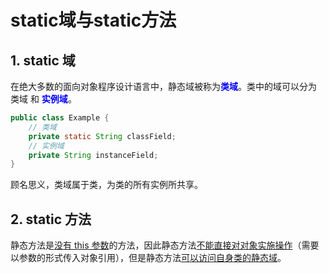 # static域与static方法

## 1. static 域

在绝大多数的面向对象程序设计语言中，静态域被称为<font color = blue>**类域**</font>。类中的域可以分为 类域 和 <font color = blue>**实例域**</font>。

```java
public class Example {
    // 类域
    private static String classField;
    // 实例域
    private String instanceField;
}
```

顾名思义，类域属于类，为类的所有实例所共享。

## 2. static 方法

静态方法是<u>没有 this 参数</u>的方法，因此静态方法<u>不能直接对对象实施操作</u>（需要以参数的形式传入对象引用），但是静态方法<u>可以访问自身类的静态域</u>。

